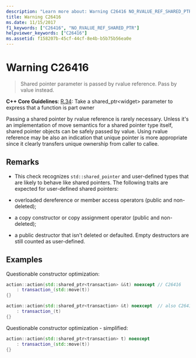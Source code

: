 ```yaml
---
description: "Learn more about: Warning C26416 NO_RVALUE_REF_SHARED_PTR"
title: Warning C26416
ms.date: 11/15/2017
f1_keywords: ["C26416", "NO_RVALUE_REF_SHARED_PTR"]
helpviewer_keywords: ["C26416"]
ms.assetid: f158207b-45cf-44cf-8e4b-b5b75b56ea0e
---
```

# Warning C26416

> Shared pointer parameter is passed by rvalue reference. Pass by value instead.

**C++ Core Guidelines**:
[R.34](https://github.com/isocpp/CppCoreGuidelines/blob/master/CppCoreGuidelines.md#r34-take-a-shared_ptrwidget-parameter-to-express-that-a-function-is-part-owner): Take a shared_ptr\<widget> parameter to express that a function is part owner

Passing a shared pointer by rvalue reference is rarely necessary. Unless it's an implementation of move semantics for a shared pointer type itself, shared pointer objects can be safely passed by value. Using rvalue reference may be also an indication that unique pointer is more appropriate since it clearly transfers unique ownership from caller to callee.

## Remarks

- This check recognizes `std::shared_pointer` and user-defined types that are likely to behave like shared pointers. The following traits are expected for user-defined shared pointers:

- overloaded dereference or member access operators (public and non-deleted);

- a copy constructor or copy assignment operator (public and non-deleted);

- a public destructor that isn't deleted or defaulted. Empty destructors are still counted as user-defined.

## Examples

Questionable constructor optimization:

```cpp
action::action(std::shared_ptr<transaction> &&t) noexcept // C26416
    : transaction_(std::move(t))
{}

action::action(std::shared_ptr<transaction> &t) noexcept  // also C26417 LVALUE_REF_SHARED_PTR
    : transaction_(t)
{}
```

Questionable constructor optimization - simplified:

```cpp
action::action(std::shared_ptr<transaction> t) noexcept
    : transaction_(std::move(t))
{}
```
